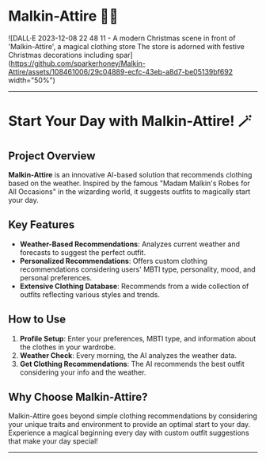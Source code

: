 # Malkin-Attire 🧙🏻

![DALL·E 2023-12-08 22 48 11 - A modern Christmas scene in front of 'Malkin-Attire', a magical clothing store  The store is adorned with festive Christmas decorations including spar](https://github.com/sparkerhoney/Malkin-Attire/assets/108461006/29c04889-ecfc-43eb-a8d7-be05139bf692 width="50%")


---

# **Start Your Day with Malkin-Attire! 🪄**

## **Project Overview**

**Malkin-Attire** is an innovative AI-based solution that recommends clothing based on the weather. Inspired by the famous "Madam Malkin's Robes for All Occasions" in the wizarding world, it suggests outfits to magically start your day.

## **Key Features**

- **Weather-Based Recommendations**: Analyzes current weather and forecasts to suggest the perfect outfit.
- **Personalized Recommendations**: Offers custom clothing recommendations considering users' MBTI type, personality, mood, and personal preferences.
- **Extensive Clothing Database**: Recommends from a wide collection of outfits reflecting various styles and trends.

## **How to Use**

1. **Profile Setup**: Enter your preferences, MBTI type, and information about the clothes in your wardrobe.
2. **Weather Check**: Every morning, the AI analyzes the weather data.
3. **Get Clothing Recommendations**: The AI recommends the best outfit considering your info and the weather.

## **Why Choose Malkin-Attire?**

Malkin-Attire goes beyond simple clothing recommendations by considering your unique traits and environment to provide an optimal start to your day. Experience a magical beginning every day with custom outfit suggestions that make your day special!

---

